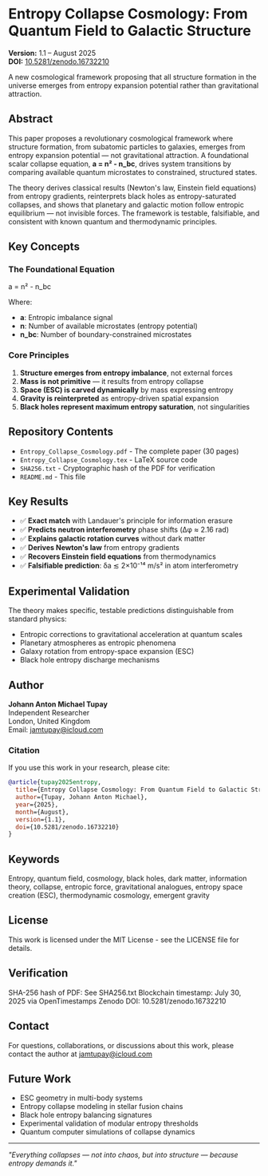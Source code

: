 # Entropy Collapse Cosmology: From Quantum Field to Galactic Structure

**Version:** 1.1 – August 2025  
**DOI:** [10.5281/zenodo.16732210](https://doi.org/10.5281/zenodo.16732210)

A new cosmological framework proposing that all structure formation in the universe emerges from entropy expansion potential rather than gravitational attraction.

## Abstract

This paper proposes a revolutionary cosmological framework where structure formation, from subatomic particles to galaxies, emerges from entropy expansion potential — not gravitational attraction. A foundational scalar collapse equation, **a = n² - n_bc**, drives system transitions by comparing available quantum microstates to constrained, structured states. 

The theory derives classical results (Newton's law, Einstein field equations) from entropy gradients, reinterprets black holes as entropy-saturated collapses, and shows that planetary and galactic motion follow entropic equilibrium — not invisible forces. The framework is testable, falsifiable, and consistent with known quantum and thermodynamic principles.

## Key Concepts

### The Foundational Equation
a = n² - n_bc


Where:
- **a**: Entropic imbalance signal
- **n**: Number of available microstates (entropy potential)
- **n_bc**: Number of boundary-constrained microstates

### Core Principles
1. **Structure emerges from entropy imbalance**, not external forces
2. **Mass is not primitive** — it results from entropy collapse
3. **Space (ESC) is carved dynamically** by mass expressing entropy
4. **Gravity is reinterpreted** as entropy-driven spatial expansion
5. **Black holes represent maximum entropy saturation**, not singularities

## Repository Contents

- `Entropy_Collapse_Cosmology.pdf` - The complete paper (30 pages)
- `Entropy_Collapse_Cosmology.tex` - LaTeX source code
- `SHA256.txt` - Cryptographic hash of the PDF for verification
- `README.md` - This file

## Key Results

- ✅ **Exact match** with Landauer's principle for information erasure
- ✅ **Predicts neutron interferometry** phase shifts (Δφ ≈ 2.16 rad)
- ✅ **Explains galactic rotation curves** without dark matter
- ✅ **Derives Newton's law** from entropy gradients
- ✅ **Recovers Einstein field equations** from thermodynamics
- ✅ **Falsifiable prediction**: δa ≲ 2×10⁻¹⁴ m/s² in atom interferometry

## Experimental Validation

The theory makes specific, testable predictions distinguishable from standard physics:
- Entropic corrections to gravitational acceleration at quantum scales
- Planetary atmospheres as entropic phenomena
- Galaxy rotation from entropy-space expansion (ESC)
- Black hole entropy discharge mechanisms

## Author

**Johann Anton Michael Tupay**  
Independent Researcher  
London, United Kingdom  
Email: jamtupay@icloud.com

### Citation

If you use this work in your research, please cite:

```bibtex
@article{tupay2025entropy,
  title={Entropy Collapse Cosmology: From Quantum Field to Galactic Structure},
  author={Tupay, Johann Anton Michael},
  year={2025},
  month={August},
  version={1.1},
  doi={10.5281/zenodo.16732210}
}
```
## Keywords
Entropy, quantum field, cosmology, black holes, dark matter, information theory, collapse, entropic force, gravitational analogues, entropy space creation (ESC), thermodynamic cosmology, emergent gravity

## License
This work is licensed under the MIT License - see the LICENSE file for details.

## Verification
SHA-256 hash of PDF: See SHA256.txt
Blockchain timestamp: July 30, 2025 via OpenTimestamps 
Zenodo DOI: 10.5281/zenodo.16732210

## Contact
For questions, collaborations, or discussions about this work, please contact the author at jamtupay@icloud.com

## Future Work

- ESC geometry in multi-body systems
- Entropy collapse modeling in stellar fusion chains
- Black hole entropy balancing signatures
- Experimental validation of modular entropy thresholds
- Quantum computer simulations of collapse dynamics

---

*"Everything collapses — not into chaos, but into structure — because entropy demands it."*
